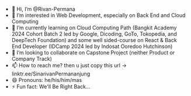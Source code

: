- 👋 Hi, I’m @Rivan-Permana
- 👀 I’m interested in Web Development, especially on Back End and Cloud Computing
- 🌱 I’m currently learning on Cloud Computing Path (Bangkit Academy 2024 Cohort Batch 2 led by Google, Dicoding, GoTo, Tokopedia, and DeepTech Foundation) and some well sided-course on React & Back End Developer (IDCamp 2024 led by Indosat Ooredoo Hutchinson)
- 💞️ I’m looking to collaborate on Capstone Project (neither Product or Company Track)
- 📫 How to reach me? then u just copy this url -> linktr.ee/SinarivanPermananjung
- 😄 Pronouns: he/his/him/mas
- ⚡ Fun fact: We'll Be Right Back...

<!---
Rivan-Permana/Rivan-Permana is a ✨ special ✨ repository because its `README.md` (this file) appears on your GitHub profile.
You can click the Preview link to take a look at your changes.
--->
